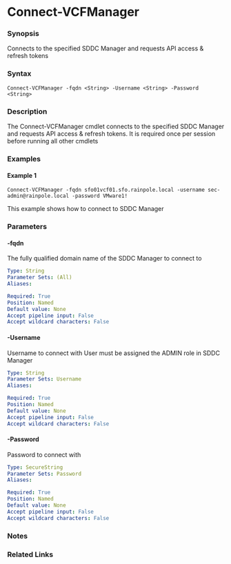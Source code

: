 # Connect-VCFManager

### Synopsis
Connects to the specified SDDC Manager and requests API access & refresh tokens

### Syntax
```
Connect-VCFManager -fqdn <String> -Username <String> -Password <String>
```

### Description
The Connect-VCFManager cmdlet connects to the specified SDDC Manager and requests API access & refresh tokens.
  It is required once per session before running all other cmdlets

### Examples
#### Example 1
```
Connect-VCFManager -fqdn sfo01vcf01.sfo.rainpole.local -username sec-admin@rainpole.local -password VMware1!
```
This example shows how to connect to SDDC Manager

### Parameters

#### -fqdn
The fully qualified domain name of the SDDC Manager to connect to

```yaml
Type: String
Parameter Sets: (All)
Aliases:

Required: True
Position: Named
Default value: None
Accept pipeline input: False
Accept wildcard characters: False
```

#### -Username
Username to connect with
User must be assigned the ADMIN role in SDDC Manager

```yaml
Type: String
Parameter Sets: Username
Aliases:

Required: True
Position: Named
Default value: None
Accept pipeline input: False
Accept wildcard characters: False
```

#### -Password
Password to connect with

```yaml
Type: SecureString
Parameter Sets: Password
Aliases:

Required: True
Position: Named
Default value: None
Accept pipeline input: False
Accept wildcard characters: False
```

### Notes

### Related Links
